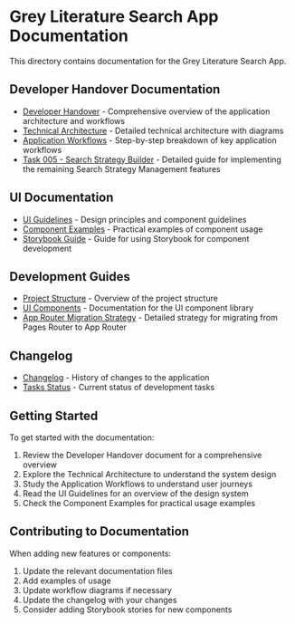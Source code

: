 # Grey Literature Search App Documentation

This directory contains documentation for the Grey Literature Search App.

## Developer Handover Documentation

- [Developer Handover](./developer-handover.md) - Comprehensive overview of the application architecture and workflows
- [Technical Architecture](./technical-architecture.md) - Detailed technical architecture with diagrams
- [Application Workflows](./application-workflows.md) - Step-by-step breakdown of key application workflows
- [Task 005 - Search Strategy Builder](./developer-handover-task005.md) - Detailed guide for implementing the remaining Search Strategy Management features

## UI Documentation

- [UI Guidelines](./ui-guidelines.md) - Design principles and component guidelines
- [Component Examples](./component-examples.md) - Practical examples of component usage
- [Storybook Guide](./storybook-guide.md) - Guide for using Storybook for component development

## Development Guides

- [Project Structure](../README.md) - Overview of the project structure
- [UI Components](../src/components/ui/README.md) - Documentation for the UI component library
- [App Router Migration Strategy](./app-router-migration-strategy.md) - Detailed strategy for migrating from Pages Router to App Router

## Changelog

- [Changelog](../CHANGELOG.md) - History of changes to the application
- [Tasks Status](../TASKS_STATUS.md) - Current status of development tasks

## Getting Started

To get started with the documentation:

1. Review the Developer Handover document for a comprehensive overview
2. Explore the Technical Architecture to understand the system design
3. Study the Application Workflows to understand user journeys
4. Read the UI Guidelines for an overview of the design system
5. Check the Component Examples for practical usage examples

## Contributing to Documentation

When adding new features or components:

1. Update the relevant documentation files
2. Add examples of usage
3. Update workflow diagrams if necessary
4. Update the changelog with your changes
5. Consider adding Storybook stories for new components
